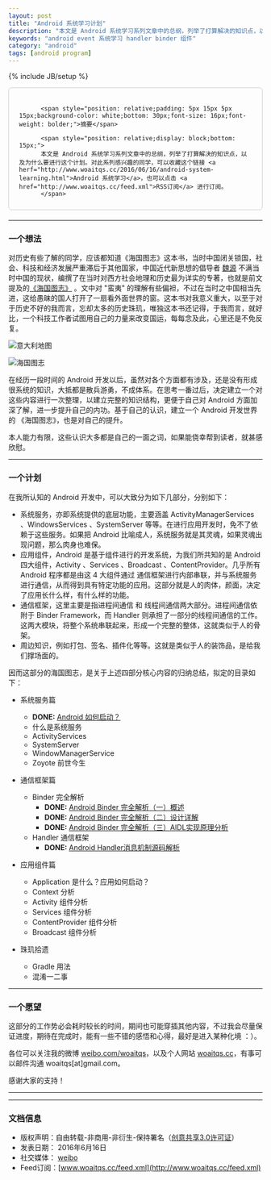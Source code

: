 ```yaml
---
layout: post
title: "Android 系统学习计划"
description: "本文是 Android 系统学习系列文章中的总纲，列举了打算解决的知识点，以及为什么要进行这个计划"
keywords: "android event 系统学习 handler binder 组件"
category: "android"
tags: [android program]
---
```

{% include JB/setup %}

<div style="border:solid 1.5px #ccc;padding:20px 20px 10px 20px;margin-bottom: 20px;border-radius: 6px;">

          <span style="position: relative;padding: 5px 15px 5px 15px;background-color: white;bottom: 30px;font-size: 16px;font-weight: bolder;">摘要</span>

          <span style="position: relative;display: block;bottom: 15px;">
          本文是 Android 系统学习系列文章中的总纲，列举了打算解决的知识点，以及为什么要进行这个计划。对此系列感兴趣的同学，可以收藏这个链接 <a herf="http://www.woaitqs.cc/2016/06/16/android-system-learning.html">Android 系统学习</a>，也可以点击 <a href="http://www.woaitqs.cc/feed.xml">RSS订阅</a> 进行订阅。
          </span>
</div>

<!--break-->

------------------------------

### 一个想法

对历史有些了解的同学，应该都知道《海国图志》这本书，当时中国闭关锁国，社会、科技和经济发展严重滞后于其他国家，中国近代新思想的倡导者 [魏源](https://zh.wikipedia.org/zh-hk/%E9%AD%8F%E6%BA%90_(%E6%B8%85%E6%9C%9D)) 不满当时中国的现状，编撰了在当时对西方社会地理和历史最为详实的专著，也就是前文提及的[《海国图志》](https://book.douban.com/subject/1555922/) 。文中对 "蛮夷" 的理解有些偏袒，不过在当时之中国相当先进，这给愚昧的国人打开了一扇看外面世界的窗。这本书对我意义重大，以至于对于历史不好的我而言，忘却太多的历史珠玑，唯独这本书还记得，于我而言，就好比，一个科技工作者试图用自己的力量来改变国运，每每念及此，心里还是不免反复。

![意大利地图](https://ooo.0o0.ooo/2016/06/06/57555413eb4da.jpg)

![海国图志](https://ooo.0o0.ooo/2016/06/06/575549883edcf.jpg)

在经历一段时间的 Android 开发以后，虽然对各个方面都有涉及，还是没有形成很系统的知识，大抵都是散兵游勇，不成体系。在思考一番过后，决定建立一个对这些内容进行一次整理，以建立完整的知识结构，更便于自己对 Android 方面加深了解，进一步提升自己的内功。基于自己的认识，建立一个 Android 开发世界的 《海国图志》，也是对自己的提升。

本人能力有限，这些认识大多都是自己的一面之词，如果能侥幸帮到读者，就甚感欣慰。

----------------------

### 一个计划

在我所认知的 Android 开发中，可以大致分为如下几部分，分别如下：

- 系统服务，亦即系统提供的底层功能，主要涵盖 ActivityManagerServices 、WindowsServices 、SystemServer 等等。在进行应用开发时，免不了依赖于这些服务。如果把 Android 比喻成人，系统服务就是其灵魂，如果灵魂出现问题，那么肉身也难保。
- 应用组件，Android 是基于组件进行的开发系统，为我们所共知的是 Android 四大组件，Activity 、Services 、Broadcast 、ContentProvider。几乎所有 Android 程序都是由这 4 大组件通过 通信框架进行内部串联，并与系统服务进行通信，从而得到具有特定功能的应用。这部分就是人的肉体，颜面，决定了应用长什么样，有什么样的功能。
- 通信框架，这里主要是指进程间通信 和 线程间通信两大部分。进程间通信依附于 Binder Framework，而 Handler 则承担了一部分的线程间通信的工作。这两大模块，将整个系统串联起来，形成一个完整的整体，这就类似于人的骨架。
- 周边知识，例如打包、签名、插件化等等。这就是类似于人的装饰品，是给我们撑场面的。

因而这部分的海国图志，是关于上述四部分核心内容的归纳总结，拟定的目录如下：

- 系统服务篇
    - **DONE:** [Android 如何启动？](http://www.woaitqs.cc/android/2016/06/15/how-android-launch-itself.html)
    - 什么是系统服务
    - ActivityServices
    - SystemServer
    - WindowManagerService
    - Zoyote 前世今生

- 通信框架篇
    - Binder 完全解析
        - **DONE:** [Android Binder 完全解析（一）概述](http://www.woaitqs.cc/android/2016/05/23/android-binder.html)
        - **DONE:** [Android Binder 完全解析（二）设计详解](http://www.woaitqs.cc/android/2016/05/26/android-binder-token.html)
        - **DONE:** [Android Binder 完全解析（三）AIDL实现原理分析](http://www.woaitqs.cc/android/2016/05/30/android-binder-proxy-and-token.html)
    - Handler 通信框架
        - **DONE:** [Android Handler消息机制源码解析](http://www.woaitqs.cc/android/2016/06/06/android-handler.html)

- 应用组件篇
    - Application 是什么？应用如何启动？
    - Context 分析
    - Activity 组件分析
    - Services 组件分析
    - ContentProvider 组件分析
    - Broadcast 组件分析

- 珠玑拾遗
    - Gradle 用法
    - 混淆一二事

------------------------

### 一个愿望
这部分的工作势必会耗时较长的时间，期间也可能穿插其他内容，不过我会尽量保证进度，期待在完成时，能有一些不错的感悟和心得，最好是进入某种化境 ：）。

各位可以关注我的微博 [weibo.com/woaitqs](http://weibo.com/woaitqs)，以及个人网站 [woaitqs.cc](http://woaitqs.cc/)，有事可以邮件沟通 woaitqs[at]gmail.com。

感谢大家的支持！

------------------------

--------------------

### 文档信息
* 版权声明：自由转载-非商用-非衍生-保持署名（[创意共享3.0许可证](http://creativecommons.org/licenses/by-nc-nd/3.0/deed.zh)）
* 发表日期： 2016年6月16日
* 社交媒体： [weibo](http://weibo.com/woaitqs)
* Feed订阅：[www.woaitqs.cc/feed.xml](http://www.woaitqs.cc/feed.xml)
